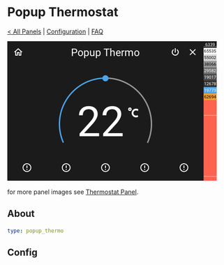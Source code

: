 # Popup Thermostat

[< All Panels](README.md) | [Configuration](../Config.md) | [FAQ](../FAQ.md)

![Popup Thermostat](../assets/popup_thermo.png)

for more panel images see [Thermostat Panel](panel_thermo.md).

## About

```yaml
type: popup_thermo
```

## Config

```yaml
```
